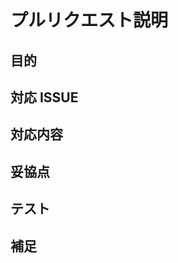 # プルリクエスト説明
## 目的
<!-- 目的意図が伝わるよう作成理由の概要や背景を記載してください。 -->

## 対応 ISSUE
<!-- 対応するイシュー: Close #[ISSUE_NUMBER]-->

## 対応内容
<!-- この PR の対応内容(やったこと)を記載してください。 -->

## 妥協点
<!-- この PR での妥協点(やれてないことなど)を記載してください。 -->

## テスト
<!-- local 環境や dev 環境でテストした項目を記載してください。 -->

## 補足
<!-- その他補足事項があれば、記載してください。 -->
